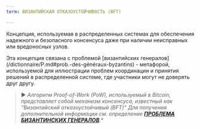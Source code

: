 ```yaml
---
term: ВИЗАНТИЙСКАЯ ОТКАЗОУСТОЙЧИВОСТЬ (BFT)

---
```

Концепция, используемая в распределенных системах для обеспечения надежного и безопасного консенсуса даже при наличии неисправных или вредоносных узлов.

Эта концепция связана с проблемой [византийских генералов] (/dictionnaire/P.md#prob.-des-généraux-byzantins) - метафорой, используемой для иллюстрации проблем координации и принятия решений в распределенной системе, где участники могут не доверять друг другу.

> ► *Алгоритм Proof-of-Work (PoW), используемый в Bitcoin, представляет собой механизм консенсуса, известный как "Византийский отказоустойчивый (BFT)" Для получения дополнительной информации см. определение **[ПРОБЛЕМА БИЗАНТИНСКИХ ГЕНЕРАЛОВ](/dictionnaire/P.md#prob.-des-généraux-byzantins)**.**
